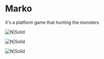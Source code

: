 # Marko

it's a platform game that hunting the monsters 

![N|Solid](https://ibb.co/mcsVbLd/image.png)

![N|Solid](https://i.ibb.co/nnLRYzY/image.png)

![N|Solid](https://ibb.co/gvXV9jb/image.png)
